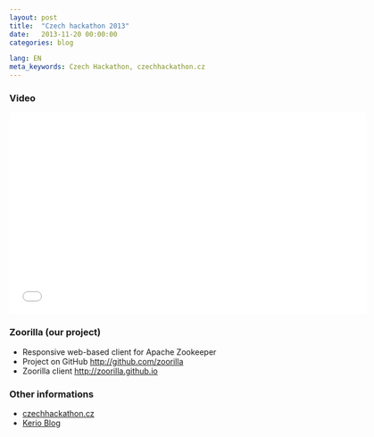 ```yaml
---
layout: post
title:  "Czech hackathon 2013"
date:   2013-11-20 00:00:00
categories: blog

lang: EN
meta_keywords: Czech Hackathon, czechhackathon.cz
---
```


### Video

<iframe width="640" height="360" src="//www.youtube.com/embed/GjRqOsH05JU" frameborder="0" allowfullscreen></iframe>
<p></p>


### Zoorilla (our project)

* Responsive web-based client for Apache Zookeeper
* Project on GitHub <http://github.com/zoorilla>
* Zoorilla client <http://zoorilla.github.io>


### Other informations

* [czechhackathon.cz](http://czechhackathon.cz)
* [Kerio Blog](http://www.kerio.com/blog/czech-hackathon-2013-in-two-minutes)
